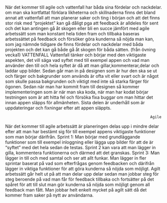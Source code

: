 ﻿När det kommer till agile och vattenfall har båda sina fördelar och nackdelar. 
om man ska kortfattat förklara likheterna och skillnaderna finns det bland annat att vattenfall att man planerar saker och ting i början och att det finns stor risk med “projektet” kan gå dåligt pga att feedback är alldeles för sent och det kan antingen gå åt skogen eller bli en succe jämfört med agile arbetssätt som man konstant hela tiden fram och tillbaka baseras arbetssättet på feedback och försöker göra kunderna så nöjda man kan, som jag nämnde tidigare de finns fördelar och nackdelar med båda projekten och det kan gå både gå åt skogen för båda sätten. 
                                                             (från övning vecka1)
                                                                 VATTENFALL
Vattenfall tänker och börjar med den viktigaste aspekten, det vill säga vad syftet med till exempel appen och vad man använder den till och hela syftet är då att man gillar,kommenterar,delar och laddar upp bilder. Sedan går man in på designen som är hur den ska se ut och färger och bakgrunder som används är ofta vit eller svart och är något som skulle passa bakgrunden och viktigt med inte så starka färger för ögonen. Sedan när man har kommit fram till designen så kommer implementeringen som är när man ska koda, när man har kodat börjar testningen som är att hitta fel och försöka fixa buggar om man hittar det innan appen släpps för allmänheten. Sista delen är underhåll som är uppdateringar och fixningar efter att appen släppts. 


                                                                     Agile
När det kommer till agile arbetssätt är planeringen delas upp i mindre delar efter att man har bestämt sig för till exempel appens viktigaste funktioner som man börjar därifrån. Sprint 1: Man börjar med grundläggande funktioner som till exempel inloggning eller lägga upp bilder för att de är “syftet” med det hela sedan de testas. Sprint 2 kan vara att man lägger in gilla, kommentera funktionerna och därmed att det granskas. Sprint 3: Man lägger in till och med samtal och ser att allt funkar. Man lägger in fler sprintar baserat på vad som efterfrågas genom feedbacken och därifrån lägger in viktiga funktioner för att göra kunderna så nöjda som möjligt. Agilt arbetssätt går helt ut på att man delar upp delar sedan man jobbar steg för steg beroende på vad man får för feedback tillbaka och fortsätter på det spåret för att till slut man gör kunderna så nöjda som möjligt genom all feedback man fått. Man jobbar helt enkelt mycket på agilt sätt då det kommer fram saker på nytt av användarna.
